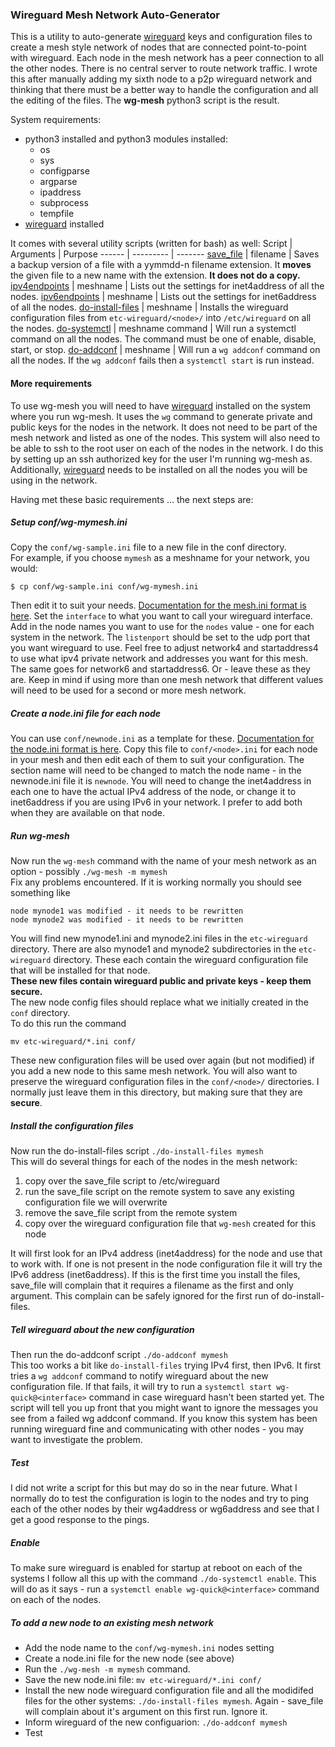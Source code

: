 ### Wireguard Mesh Network Auto-Generator

This is a utility to auto-generate [wireguard](https://www.wireguard.com/) keys and configuration files to create a
mesh style network of nodes that are connected point-to-point with wireguard.
Each node in the mesh network has a peer connection to all the other nodes.
There is no central server to route network traffic.
I wrote this after manually adding my sixth node to a p2p wireguard network and
thinking that there must be a better way to handle the configuration and all the editing of the files.
The **wg-mesh** python3 script is the result.

System requirements:
- python3 installed and python3 modules installed:
    - os
    - sys
    - configparse
    - argparse
    - ipaddress
    - subprocess
    - tempfile
- [wireguard](https://www.wireguard.com/) installed

It comes with several utility scripts (written for bash) as well:
Script | Arguments | Purpose
------ | --------- | -------
[save\_file](save_file) | filename | Saves a backup version of a file with a yymmdd-n filename extension.  It **moves** the given file to a new name with the extension.  **It does not do a copy.**
[ipv4endpoints](ipv4endpoints) | meshname | Lists out the settings for inet4address of all the nodes.
[ipv6endpoints](ipv6endpoints) | meshname | Lists out the settings for inet6address of all the nodes.
[do-install-files](do-install-files) | meshname | Installs the wireguard configuration files from `etc-wireguard/<node>/` into `/etc/wireguard` on all the nodes.
[do-systemctl](do-systemctl) | meshname command | Will run a systemctl command on all the nodes.  The command must be one of enable, disable, start, or stop.
[do-addconf](do-addconf) | meshname | Will run a `wg addconf` command on all the nodes.  If the `wg addconf` fails then a `systemctl start` is run instead.

#### More requirements
To use wg-mesh you will need to have [wireguard](https://www.wireguard.com/) installed on the system where you run wg-mesh.
It uses the `wg` command to generate private and public keys for the nodes in the network.
It does not need to be part of the mesh network and listed as one of the nodes.
This system will also need to be able to ssh to the root user on each of the nodes in the network.
I do this by setting up an ssh authorized key for the user I'm running wg-mesh as.
Additionally, [wireguard](https://www.wireguard.com/) needs to be installed on all the nodes you will be using in the network.

Having met these basic requirements ... the next steps are:
##### Setup conf/wg-mymesh.ini
Copy the `conf/wg-sample.ini` file to a new file in the conf
directory.<br>
For example, if you choose `mymesh` as a meshname for your network, you would:
```
$ cp conf/wg-sample.ini conf/wg-mymesh.ini
```
Then edit it to suit your needs.
[Documentation for the mesh.ini format is here](doc/wg-meshname.md).
Set the `interface` to what you want to call your wireguard interface.
Add in the node names you want to use for the `nodes` value - one for each system in the network.
The `listenport` should be set to the udp port that you want wireguard to use.
Feel free to adjust network4 and startaddress4 to use what ipv4 private network and addresses you want for this mesh.
The same goes for network6 and startaddress6.
Or - leave these as they are.
Keep in mind if using more than one mesh network that different values will need to be used for a second or
more mesh network.

##### Create a node.ini file for each node
You can use `conf/newnode.ini` as a template for these.
[Documentation for the node.ini format is here](doc/node.md).
Copy this file to `conf/<node>.ini` for each node in your mesh and then edit each of them to suit your configuration.
The section name will need to be changed to match the node name - in the newnode.ini file it is `newnode`.
You will need to change the inet4address in each one to have the actual IPv4 address of the node, or change it
to inet6address if you are using IPv6 in your network.
I prefer to add both when they are available on that node.

##### Run wg-mesh
Now run the `wg-mesh` command with the name of your mesh network as an option -
possibly `./wg-mesh -m mymesh`<br>
Fix any problems encountered.
If it is working normally you should see something like
```
node mynode1 was modified - it needs to be rewritten
node mynode2 was modified - it needs to be rewritten
```
You will find new mynode1.ini and mynode2.ini files in the `etc-wireguard` directory.
There are also mynode1 and mynode2 subdirectories in the `etc-wireguard` directory.
These each contain the wireguard configuration file that will be installed for that node.<br>
**These new files contain wireguard public and private keys - keep them secure.**<br>
The new node config files should replace what we initially created in the `conf` directory.<br>
To do this run the command
```
mv etc-wireguard/*.ini conf/
```
These new configuration files will be used over again (but not modified) if you add a new node to
this same mesh network.
You will also want to preserve the wireguard configuration files in the `conf/<node>/` directories.
I normally just leave them in this directory, but making sure that they are **secure**.

##### Install the configuration files
Now run the do-install-files script `./do-install-files mymesh`<br>
This will do several things for each of the nodes in the mesh network:
1. copy over the save\_file script to /etc/wireguard
1. run the save\_file script on the remote system to save any existing configuration file we will overwrite
1. remove the save\_file script from the remote system
1. copy over the wireguard configuration file that `wg-mesh` created for this node

It will first look for an IPv4 address (inet4address) for the node and use that to work with.
If one is not present in the node configuration file it will try the IPv6 address (inet6address).
If this is the first time you install the files, save_file will complain that it requires a filename
as the first and only argument.
This complain can be safely ignored for the first run of do-install-files.

##### Tell wireguard about the new configuration
Then run the do-addconf script `./do-addconf mymesh`<br>
This too works a bit like `do-install-files` trying IPv4 first, then IPv6.
It first tries a `wg addconf` command to notify wireguard about the new configuration file.
If that fails, it will try to run a `systemctl start wg-quick@<interface>` command in case wireguard
hasn't been started yet.
The script will tell you up front that you might want to ignore the messages you see from
a failed wg addconf command.  If you know this system has been running wireguard fine and communicating
with other nodes - you may want to investigate the problem.

##### Test
I did not write a script for this but may do so in the near future.
What I normally do to test the configuration is login to the nodes and try to ping each of the
other nodes by their wg4address or wg6address and see that I get a good response to the pings.

##### Enable
To make sure wireguard is enabled for startup at reboot on each of the systems I follow all
this up with the command `./do-systemctl enable`.
This will do as it says - run a `systemctl enable wg-quick@<interface>` command on each of the nodes.

##### To add a new node to an existing mesh network
- Add the node name to the `conf/wg-mymesh.ini` nodes setting
- Create a node.ini file for the new node (see above)
- Run the `./wg-mesh -m mymesh` command.
- Save the new node.ini file: `mv etc-wireguard/*.ini conf/`
- Install the new node wireguard configuration file and all the modidifed files for the other systems: `./do-install-files mymesh`.  Again - save_file will complain about it's argument on this first run. Ignore it.
- Inform wireguard of the new configuarion: `./do-addconf mymesh`
- Test
